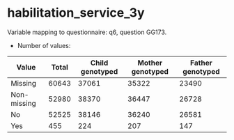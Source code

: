 # habilitation_service_3y
Variable mapping to questionnaire: q6, question GG173.
- Number of values:

| Value | Total | Child genotyped | Mother genotyped | Father genotyped |
| ----- | ----- | --------------- | ---------------- | ---------------- |
| Missing | 60643 | 37061 | 35322 | 23490 |
| Non-missing | 52980 | 38370 | 36447 | 26728 |
| No | 52525 | 38146 | 36240 |26581 |
| Yes | 455 | 224 | 207 |147 |



